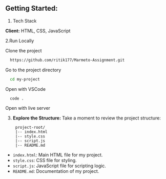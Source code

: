 ## Getting Started:
1. Tech Stack

**Client:** HTML, CSS, JavaScript

2.Run Locally

Clone the project

```bash
  https://github.com/ritik177/Marmeto-Assignment.git
```

Go to the project directory

```bash
  cd my-project
```

Open with VSCode

```bash
  code .
```

Open with live server

3. **Explore the Structure:**
Take a moment to review the project structure:

        project-root/
        |-- index.html
        |-- style.css
        |-- script.js
        |-- README.md
- `index.html`: Main HTML file for my project.
- `style.css`: CSS file for styling.
- `script.js`: JavaScript file for scripting logic.
- `README.md`: Documentation of my project.
  

